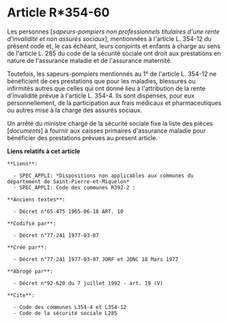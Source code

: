 # Article R*354-60

Les personnes [*sapeurs-pompiers non professionnels titulaires d'une rente d'invalidité et non assurés sociaux*], mentionnées
à l'article L. 354-12 du présent code et, le cas échéant, leurs conjoints et enfants à charge au sens de l'article L. 285 du
code de la sécurité sociale ont droit aux prestations en nature de l'assurance maladie et de l'assurance maternité.

Toutefois, les sapeurs-pompiers mentionnés au 1° de l'article L. 354-12 ne bénéficient de ces prestations que pour les
maladies, blessures ou infirmités autres que celles qui ont donné lieu à l'attribution de la rente d'invalidité prévue à
l'article L. 354-4. Ils sont dispensés, pour eux personnellement, de la participation aux frais médicaux et pharmaceutiques
ou autres mise à la charge des assurés sociaux.

Un arrêté du ministre chargé de la sécurité sociale fixe la liste des pièces [*documents*] à fournir aux caisses primaires
d'assurance maladie pour bénéficier des prestations prévues au présent article.

**Liens relatifs à cet article**

	**Liens**:

	  - SPEC_APPLI: *Dispositions non applicables aux communes du département de Saint-Pierre-et-Miquelon*
	  - SPEC_APPLI: Code des communes R392-2 :

	**Anciens textes**:

	  - Décret n°65-475 1965-06-18 ART. 10

	**Codifié par**:

	  - Décret n°77-241 1977-03-07

	**Créé par**:

	  - Décret n°77-241 1977-03-07 JORF et JONC 18 Mars 1977

	**Abrogé par**:

	  - Décret n°92-620 du 7 juillet 1992 - art. 19 (V)

	**Cite**:

	  - Code des communes L354-4 et L354-12
	  - Code de la sécurité sociale L285
